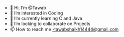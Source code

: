 - 👋 Hi, I’m @Tawab
- 👀 I’m interested in Coding
- 🌱 I’m currently learning C and Java
- 💞️ I’m looking to collaborate on Projects
- 📫 How to reach me -tawabshaikh14444@gmail.com

<!---
Tawab44/Tawab44 is a ✨ special ✨ repository because its `README.md` (this file) appears on your GitHub profile.
You can click the Preview link to take a look at your changes.
--->
